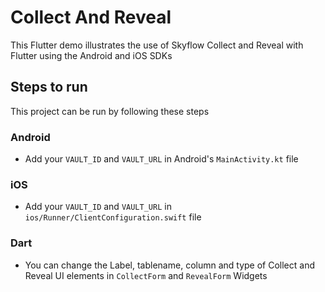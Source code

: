 # Collect And Reveal

This Flutter demo illustrates the use of Skyflow Collect and Reveal with Flutter using the Android and iOS SDKs


## Steps to run

This project can be run by following these steps

### Android

- Add your `VAULT_ID` and `VAULT_URL` in Android's `MainActivity.kt` file

### iOS
- Add your `VAULT_ID` and `VAULT_URL` in `ios/Runner/ClientConfiguration.swift` file


### Dart
- You can change the Label, tablename, column and type of Collect and Reveal UI elements in `CollectForm` and `RevealForm` Widgets
